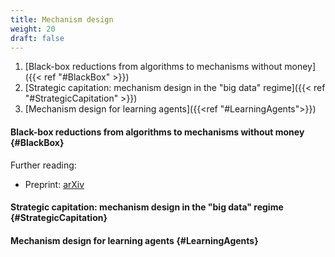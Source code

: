 ```yaml
---
title: Mechanism design
weight: 20
draft: false
---
```


1. [Black-box reductions from algorithms to mechanisms without money]({{< ref "#BlackBox" >}})
2. [Strategic capitation: mechanism design in the "big data" regime]({{< ref "#StrategicCapitation" >}})
3. [Mechanism design for learning agents]({{<ref "#LearningAgents">}})

#### Black-box reductions from algorithms to mechanisms without money {#BlackBox}

Further reading: 

* Preprint: [arXiv](https://arxiv.org/abs/2106.07752)

#### Strategic capitation: mechanism design in the "big data" regime {#StrategicCapitation}

#### Mechanism design for learning agents {#LearningAgents}
